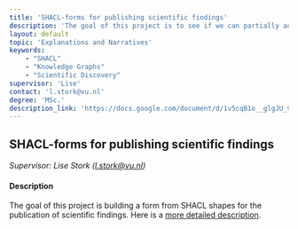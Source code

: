 ```yaml
---
title: 'SHACL-forms for publishing scientific findings'
description: 'The goal of this project is to see if we can partially automate or support the construction of knowledge graph on hypotheses from the literature.'
layout: default
topic: 'Explanations and Narratives'
keywords:
    - "SHACL"
    - "Knowledge Graphs"
    - "Scientific Discovery"
supervisor: 'Lise'
contact: 'l.stork@vu.nl'
degree: 'MSc.'
description_link: 'https://docs.google.com/document/d/1v5cqB1o__glgJU_9HbvyGVfIQrhfggiZSq3DLffOx2k/edit?usp=sharing'
---
```


## SHACL-forms for publishing scientific findings
*Supervisor: Lise Stork (l.stork@vu.nl)*

#### Description
The goal of this project is building a form from SHACL shapes for the publication of scientific findings. Here is a [more detailed description](https://docs.google.com/document/d/1v5cqB1o__glgJU_9HbvyGVfIQrhfggiZSq3DLffOx2k/edit?usp=sharing).
